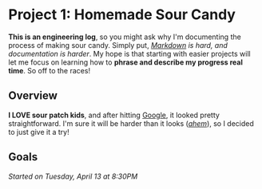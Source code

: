 # Project 1: Homemade Sour Candy
**This is an engineering log**, so you might ask why I'm documenting the process of making sour candy. Simply put, *[Markdown](https://github.com/adam-p/markdown-here/wiki/Markdown-Cheatsheet)  is hard, and documentation is harder*. My hope is that starting with easier projects will let me  focus on learning how to **phrase and describe my progress real time**. So off to the races!

## Overview
**I  LOVE sour patch kids**, and after hitting [Google](http://www.grouprecipes.com/137183/homemade-sour-patch-kids.html), it looked pretty straightforward. I'm sure it will be harder than it looks (*[ahem](https://www.youtube.com/watch?v=ppi0khS0s_8)*), so I decided to just give it a try!

## Goals

*Started on Tuesday, April 13 at 8:30PM*


<!--stackedit_data:
eyJoaXN0b3J5IjpbLTEwNzE1OTM3MTYsODAxODQ5OTI1XX0=
-->